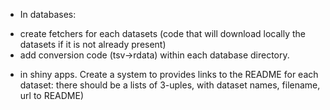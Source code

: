 * In databases:

 - create fetchers for each datasets (code that will download locally the datasets if it is not already present)
 - add conversion code (tsv->rdata) within each database directory.

* in shiny apps. Create a system to provides links to the README for each dataset: there should be a lists of 3-uples, with dataset names, filename, url to README)
